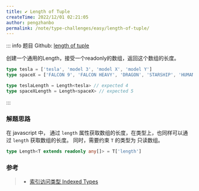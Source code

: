 ```yaml
---
title: ✔️ Length of Tuple
createTime: 2022/12/01 02:21:05
author: pengzhanbo
permalink: /note/type-challenges/easy/length-of-tuple/
---
```


::: info 题目
Github: [length of tuple](https://github.com/type-challenges/type-challenges/blob/main/questions/00018-easy-tuple-length/)

创建一个通用的Length，接受一个readonly的数组，返回这个数组的长度。

```ts
type tesla = ['tesla', 'model 3', 'model X', 'model Y']
type spaceX = ['FALCON 9', 'FALCON HEAVY', 'DRAGON', 'STARSHIP', 'HUMAN SPACEFLIGHT']

type teslaLength = Length<tesla> // expected 4
type spaceXLength = Length<spaceX> // expected 5
```
:::

### 解题思路

在 javascript 中， 通过 `length` 属性获取数组的长度，在类型上，也同样可以通过 `length` 获取数组的长度。
同时，需要约束 `T` 的类型为 只读数组。

``` ts
type Length<T extends readonly any[]> = T['length']
```

### 参考

> - [索引访问类型 Indexed Types](https://www.typescriptlang.org/docs/handbook/2/indexed-access-types.html)
